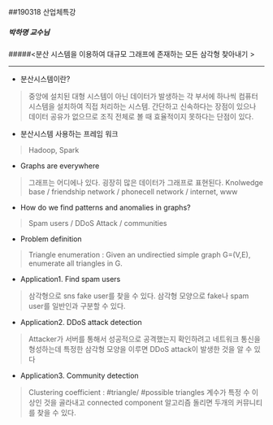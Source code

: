 ##190318 산업체특강
##### 박하명 교수님 
#####<분산 시스템을 이용하여 대규모 그래프에 존재하는 모든 삼각형 찾아내기 > 

------------




* 분산시스템이란? 
>   중앙에 설치된 대형 시스템이 아닌 데이터가 발생하는 각 부서에 하나씩 컴퓨터 시스템을 설치하여 직접 처리하는 시스템. 간단하고 신속하다는 장점이 있으나 데이터 공유가 없으므로 조직 전체로 볼 때 효율적이지 못하다는 단점이 있다.

* 분산시스템 사용하는 프레임 워크  
> Hadoop, Spark

* Graphs are everywhere
>  그래프는 어디에나 있다. 굉장히 많은 데이터가 그래프로 표현된다.
Knolwedge base /  friendship network / 
phonecell network / internet, www 

* How do we find patterns and anomalies in graphs?
> Spam users / DDoS Attack / communities

* Problem definition
> Triangle enumeration : Given an undirectied simple graph G=(V,E), enumerate all triangles in G.

* Application1. Find spam users
> 삼각형으로 sns fake user를 찾을 수 있다. 
삼각형 모양으로 fake나 spam user를 일반인과 구분할 수 있다.

* Application2. DDoS attack detection
> Attacker가 서버를 통해서 성공적으로 공격했는지 확인하려고 네트워크 통신을 형성하는데 특정한 삼각형 모양을 이루면 DDoS attack이 발생한 것을 알 수 있다

* Application3. Community detection
> Clustering coefficient : #triangle/ #possible triangles 
계수가 특정 수 이상인 것을 골라내고 connected component 알고리즘 돌리면 두개의 커뮤니티를 찾을 수 있다.


